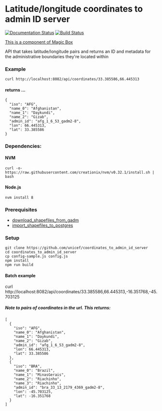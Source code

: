 Latitude/longitude coordinates to admin ID server
=================================================

[![Documentation Status](https://readthedocs.org/projects/coordinates-to-admin-id-server/badge/?version=latest)](https://coordinates-to-admin-id-server.readthedocs.io/en/latest/?badge=latest) [![Build Status](https://travis-ci.org/unicef/coordinates_to_admin_id_server.svg?branch=master)](https://travis-ci.org/unicef/coordinates_to_admin_id_server)

[This is a component of Magic Box](https://github.com/unicef/magicbox)

API that takes latitude/longitude pairs and returns an ID and metadata for the
administrative boundaries they're located within

### Example
	curl http://localhost:8082/api/coordinates/33.385586,66.445313
#### returns ...
```
{
  "iso": "AFG",
  "name_0": "Afghanistan",
  "name_1": "Daykundi",
  "name_2": "Gizab",
  "admin_id": "afg_1_6_53_gadm2-8",
  "lon": 66.445313,
  "lat": 33.385586
}
```

### Dependencies:

#### NVM
	curl -o- https://raw.githubusercontent.com/creationix/nvm/v0.32.1/install.sh | bash

#### Node.js
	nvm install 8



### Prerequisites
- [download_shapefiles_from_gadm](https://github.com/unicef/download_shapefiles_from_gadm)
- [import_shapefiles_to_postgres](https://github.com/unicef/import_shapefiles_to_postgres)

### Setup
	git clone https://github.com/unicef/coordinates_to_admin_id_server
	cd coordinates_to_admin_id_server
	cp config-sample.js config.js
	npm install
	npm run build


#### Batch example
curl http://localhost:8082/api/coordinates/33.385586,66.445313,-16.351768,-45.703125

##### Note to pairs of coordinates in the url. This returns:

```
[
  {
    "iso": "AFG",
    "name_0": "Afghanistan",
    "name_1": "Daykundi",
    "name_2": "Gizab",
    "admin_id": "afg_1_6_53_gadm2-8",
    "lon": 66.445313,
    "lat": 33.385586
  },
  {
    "iso": "BRA",
    "name_0": "Brazil",
    "name_1": "MinasGerais",
    "name_2": "Riachinho",
    "name_3": "Riachinho",
    "admin_id": "bra_33_13_2179_4369_gadm2-8",
    "lon": -45.703125,
    "lat": -16.351768
  }
]
```
